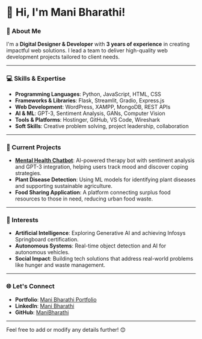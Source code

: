 

# 👋 Hi, I'm Mani Bharathi!

### 🌟 About Me  
I'm a **Digital Designer & Developer** with **3 years of experience** in creating impactful web solutions. I lead a team to deliver high-quality web development projects tailored to client needs. 

---

### 💻 Skills & Expertise  

- **Programming Languages**: Python, JavaScript, HTML, CSS  
- **Frameworks & Libraries**: Flask, Streamlit, Gradio, Express.js  
- **Web Development**: WordPress, XAMPP, MongoDB, REST APIs  
- **AI & ML**: GPT-3, Sentiment Analysis, GANs, Computer Vision  
- **Tools & Platforms**: Hostinger, GitHub, VS Code, Wireshark  
- **Soft Skills**: Creative problem solving, project leadership, collaboration  

---

### 🚀 Current Projects  

- **[Mental Health Chatbot](https://github.com)**: AI-powered therapy bot with sentiment analysis and GPT-3 integration, helping users track mood and discover coping strategies.  
- **Plant Disease Detection**: Using ML models for identifying plant diseases and supporting sustainable agriculture.  
- **Food Sharing Application**: A platform connecting surplus food resources to those in need, reducing urban food waste.

---

### 🎯 Interests  

- **Artificial Intelligence**: Exploring Generative AI and achieving Infosys Springboard certification.  
- **Autonomous Systems**: Real-time object detection and AI for autonomous vehicles.  
- **Social Impact**: Building tech solutions that address real-world problems like hunger and waste management.

---

### 🌐 Let's Connect  

- **Portfolio**: [Mani Bharathi Portfolio](https://manibharathi19.github.io/Portfolio/)  
- **LinkedIn**: [Mani Bharathi](https://linkedin.com/in/mani-bharathi)  
- **GitHub**: [ManiBharathi](https://github.com/manibharathi)

--- 

Feel free to add or modify any details further! 😊
